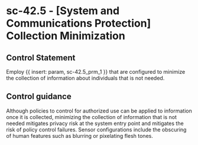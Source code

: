 # sc-42.5 - \[System and Communications Protection\] Collection Minimization

## Control Statement

Employ {{ insert: param, sc-42.5_prm_1 }} that are configured to minimize the collection of information about individuals that is not needed.

## Control guidance

Although policies to control for authorized use can be applied to information once it is collected, minimizing the collection of information that is not needed mitigates privacy risk at the system entry point and mitigates the risk of policy control failures. Sensor configurations include the obscuring of human features such as blurring or pixelating flesh tones.
